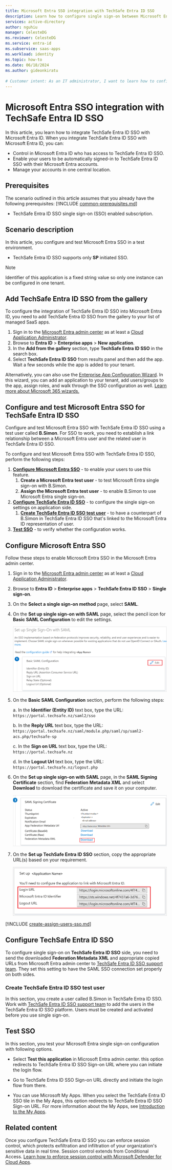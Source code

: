```yaml
---
title: Microsoft Entra SSO integration with TechSafe Entra ID SSO
description: Learn how to configure single sign-on between Microsoft Entra ID and TechSafe Entra ID SSO.
services: active-directory
author: nguhiu
manager: CelesteDG
ms.reviewer: CelesteDG
ms.service: entra-id
ms.subservice: saas-apps
ms.workload: identity
ms.topic: how-to
ms.date: 06/18/2024
ms.author: gideonkiratu

# Customer intent: As an IT administrator, I want to learn how to configure single sign-on between Microsoft Entra ID and Directory Services so that I can control who has access to Directory Services, enable automatic sign-in with Microsoft Entra accounts, and manage my accounts in one central location.
---
```


# Microsoft Entra SSO integration with TechSafe Entra ID SSO

In this article,  you learn how to integrate TechSafe Entra ID SSO with Microsoft Entra ID. When you integrate TechSafe Entra ID SSO with Microsoft Entra ID, you can:

* Control in Microsoft Entra ID who has access to TechSafe Entra ID SSO.
* Enable your users to be automatically signed-in to TechSafe Entra ID SSO with their Microsoft Entra accounts.
* Manage your accounts in one central location.

## Prerequisites
The scenario outlined in this article assumes that you already have the following prerequisites:
[!INCLUDE [common-prerequisites.md](~/identity/saas-apps/includes/common-prerequisites.md)]
* TechSafe Entra ID SSO single sign-on (SSO) enabled subscription.

## Scenario description

In this article,  you configure and test Microsoft Entra SSO in a test environment.

* TechSafe Entra ID SSO supports only **SP** initiated SSO.

> [!NOTE]
> Identifier of this application is a fixed string value so only one instance can be configured in one tenant.

## Add TechSafe Entra ID SSO from the gallery

To configure the integration of TechSafe Entra ID SSO into Microsoft Entra ID, you need to add TechSafe Entra ID SSO from the gallery to your list of managed SaaS apps.

1. Sign in to the [Microsoft Entra admin center](https://entra.microsoft.com) as at least a [Cloud Application Administrator](~/identity/role-based-access-control/permissions-reference.md#cloud-application-administrator).
1. Browse to **Entra ID** > **Enterprise apps** > **New application**.
1. In the **Add from the gallery** section, type **TechSafe Entra ID SSO** in the search box.
1. Select **TechSafe Entra ID SSO** from results panel and then add the app. Wait a few seconds while the app is added to your tenant.

Alternatively, you can also use the [Enterprise App Configuration Wizard](https://portal.office.com/AdminPortal/home?Q=Docs#/azureadappintegration). In this wizard, you can add an application to your tenant, add users/groups to the app, assign roles, and walk through the SSO configuration as well. [Learn more about Microsoft 365 wizards.](/microsoft-365/admin/misc/azure-ad-setup-guides)

## Configure and test Microsoft Entra SSO for TechSafe Entra ID SSO

Configure and test Microsoft Entra SSO with TechSafe Entra ID SSO using a test user called **B.Simon**. For SSO to work, you need to establish a link relationship between a Microsoft Entra user and the related user in TechSafe Entra ID SSO.

To configure and test Microsoft Entra SSO with TechSafe Entra ID SSO, perform the following steps:

1. **[Configure Microsoft Entra SSO](#configure-microsoft-entra-sso)** - to enable your users to use this feature.
    1. **Create a Microsoft Entra test user** - to test Microsoft Entra single sign-on with B.Simon.
    1. **Assign the Microsoft Entra test user** - to enable B.Simon to use Microsoft Entra single sign-on.
1. **[Configure TechSafe Entra ID SSO](#configure-techsafe-entra-id-sso)** - to configure the single sign-on settings on application side.
    1. **[Create TechSafe Entra ID SSO test user](#create-techsafe-entra-id-sso-test-user)** - to have a counterpart of B.Simon in TechSafe Entra ID SSO that's linked to the Microsoft Entra ID representation of user.
1. **[Test SSO](#test-sso)** - to verify whether the configuration works.

## Configure Microsoft Entra SSO

Follow these steps to enable Microsoft Entra SSO in the Microsoft Entra admin center.

1. Sign in to the [Microsoft Entra admin center](https://entra.microsoft.com) as at least a [Cloud Application Administrator](~/identity/role-based-access-control/permissions-reference.md#cloud-application-administrator).
1. Browse to **Entra ID** > **Enterprise apps** > **TechSafe Entra ID SSO** > **Single sign-on**.
1. On the **Select a single sign-on method** page, select **SAML**.
1. On the **Set up single sign-on with SAML** page, select the pencil icon for **Basic SAML Configuration** to edit the settings.

   ![Screenshot shows how to edit Basic SAML Configuration.](common/edit-urls.png "Basic Configuration")

1. On the **Basic SAML Configuration** section, perform the following steps:

    a. In the **Identifier (Entity ID)** text box, type the URL:
    `https://portal.techsafe.nz/saml2/sso`

    b. In the **Reply URL** text box, type the URL:
    ` https://portal.techsafe.nz/saml/module.php/saml/sp/saml2-acs.php/techsafe-sp `

    c. In the **Sign on URL** text box, type the URL:
    `https://portal.techsafe.nz`

    d. In the **Logout Url** text box, type the URL:
    `https://portal.techsafe.nz/logout.php`

1. On the **Set up single sign-on with SAML** page, in the **SAML Signing Certificate** section, find **Federation Metadata XML** and select **Download** to download the certificate and save it on your computer.

	![Screenshot shows the Certificate download link.](common/metadataxml.png "Certificate")

1. On the **Set up TechSafe Entra ID SSO** section, copy the appropriate URL(s) based on your requirement.

	![Screenshot shows to copy configuration URLs.](common/copy-configuration-urls.png "Metadata")

[!INCLUDE [create-assign-users-sso.md](~/identity/saas-apps/includes/create-assign-users-sso.md)]

## Configure TechSafe Entra ID SSO

To configure single sign-on on **TechSafe Entra ID SSO** side, you need to send the downloaded **Federation Metadata XML** and appropriate copied URLs from Microsoft Entra admin center to [TechSafe Entra ID SSO support team](mailto:support@capellaconsulting.co.nz). They set this setting to have the SAML SSO connection set properly on both sides.

### Create TechSafe Entra ID SSO test user

In this section, you create a user called B.Simon in TechSafe Entra ID SSO. Work with [TechSafe Entra ID SSO support team](mailto:support@capellaconsulting.co.nz) to add the users in the TechSafe Entra ID SSO platform. Users must be created and activated before you use single sign-on.

## Test SSO 

In this section, you test your Microsoft Entra single sign-on configuration with following options.
 
* Select **Test this application** in Microsoft Entra admin center. this option redirects to TechSafe Entra ID SSO Sign-on URL where you can initiate the login flow.
 
* Go to TechSafe Entra ID SSO Sign-on URL directly and initiate the login flow from there.
 
* You can use Microsoft My Apps. When you select the TechSafe Entra ID SSO tile in the My Apps, this option redirects to TechSafe Entra ID SSO Sign-on URL. For more information about the My Apps, see [Introduction to the My Apps](https://support.microsoft.com/account-billing/sign-in-and-start-apps-from-the-my-apps-portal-2f3b1bae-0e5a-4a86-a33e-876fbd2a4510).

## Related content

Once you configure TechSafe Entra ID SSO you can enforce session control, which protects exfiltration and infiltration of your organization's sensitive data in real time. Session control extends from Conditional Access. [Learn how to enforce session control with Microsoft Defender for Cloud Apps](/cloud-app-security/proxy-deployment-any-app).
